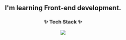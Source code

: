 <div align="center">
  <h2>I'm learning Front-end development.</h2>
</div>

<h3 align="center">✨ Tech Stack ✨</h3>
<div align="center">
  <img src="https://skillicons.dev/icons?i=js,react,tailwind,vue,vite,docker,figma" />
</div>
